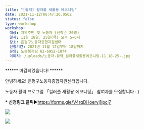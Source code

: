 ```yaml
---
title: "[활력] 컬러풀 새활용 에코니팅"
date: 2021-11-12T06:47:26.056Z
status: false
type: workshop
workshop:
  대상: 지역주민 및 노동자 (선착순 20명)
  일시: 11월 18일, 25일(목) 오후 5~6시
  장소: 은평구노동자종합지원센터
  신청기간: 2021년 11월 12일부터 18일까지
  문의: 노동복지팀 02-6952-1874
  이미지: /uploads/노동자-활력_컬러풀새활용에코니팅-11.18-25-.jpg
---
```

\*\*\*\*\*\* 마감되었습니다! \*\*\*\*\*\*

안녕하세요! 은평구노동자종합지원센터입니다. 

노동자 활력 프로그램 「컬러풀 새활용 에코니팅」 참여자를 모집합니다 : )

**\* 신청링크 클릭**▶[](<1. https://forms.gle/MdfAxEuKvu3qFNpd9>)https://forms.gle/V4rqDHoervj1ipcj7

![](/uploads/새활용에코니팅프로그램_2.jpg)

![](/uploads/새활용에코니팅프로그램_3.jpg)